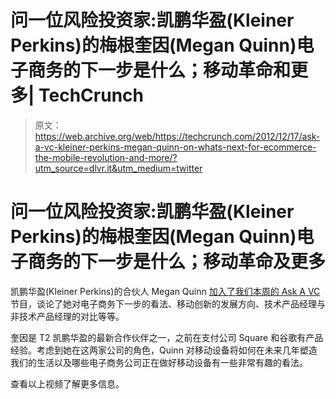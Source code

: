# 问一位风险投资家:凯鹏华盈(Kleiner Perkins)的梅根奎因(Megan Quinn)电子商务的下一步是什么；移动革命和更多| TechCrunch

> 原文：<https://web.archive.org/web/https://techcrunch.com/2012/12/17/ask-a-vc-kleiner-perkins-megan-quinn-on-whats-next-for-ecommerce-the-mobile-revolution-and-more/?utm_source=dlvr.it&utm_medium=twitter>

# 问一位风险投资家:凯鹏华盈(Kleiner Perkins)的梅根奎因(Megan Quinn)电子商务的下一步是什么；移动革命及更多

凯鹏华盈(Kleiner Perkins)的合伙人 Megan Quinn [加入了我们本周的 Ask A VC](https://web.archive.org/web/20230314045331/https://techcrunch.com/2012/12/11/ask-a-vc-kleiner-perkins-megan-quinn-answers-your-questions/) 节目，谈论了她对电子商务下一步的看法、移动创新的发展方向、技术产品经理与非技术产品经理的对比等等。

奎因是 T2 凯鹏华盈的最新合作伙伴之一，之前在支付公司 Square 和谷歌有产品经验。考虑到她在这两家公司的角色，Quinn 对移动设备将如何在未来几年塑造我们的生活以及哪些电子商务公司正在做好移动设备有一些非常有趣的看法。

查看以上视频了解更多信息。
